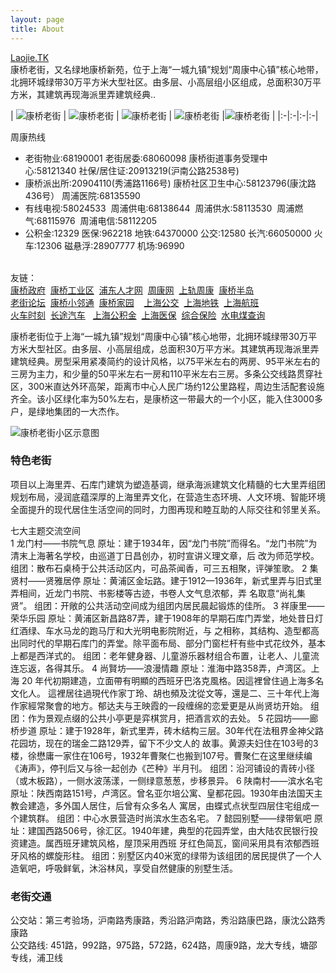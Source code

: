 ```yaml
---
layout: page
title: About
---
```


[Laojie.TK](http://laojie.tk)   
康桥老街，又名绿地康桥新苑，位于上海“一城九镇”规划“周康中心镇”核心地带，北拥环城绿带30万平方米大型社区。由多层、小高层组小区组成，总面积30万平方米，其建筑再现海派里弄建筑经典.. 
<p>

| ![康桥老街](img/lj1.jpg) | ![康桥老街](img/lj2.jpg) | ![康桥老街](img/lj3.jpg) | ![康桥老街](img/lj4.jpg) |![康桥老街](img/lj5.jpg) |
|:-|:-|:-|:-|

</p>
<p>
	周康热线
</p>
<ul>
	<li>
		老街物业:68190001 老街居委:68060098 康桥街道事务受理中心:58121340&nbsp;社保/居住证:20913219(沪南公路2538号)
	</li>
	<li>
		<span>康桥派出所:20904110(秀浦路1166号)&nbsp;康桥社区卫生中心:58123796(康沈路436号）&nbsp;</span>周浦医院:68135590
	</li>
	<li>
		有线电视:58024533 &nbsp;周浦供电:68138644 &nbsp;周浦供水:58113530 &nbsp;周浦燃气:68115976 &nbsp;周浦电信:58112205
	</li>
	<li>
		公积金:12329 医保:962218 地铁:64370000 公交:12580 长汽:66050000 火车:12306 磁悬浮:28907777 机场:96990&nbsp; <span>&nbsp;&nbsp;&nbsp;</span>
	</li>
</ul>
<p>
	<br />
友链：	<br />
<a href="http://kangqiao.pudong.gov.cn/" target="_blank">康桥政府</a>&nbsp;&nbsp;<a href="http://www.kangqiao.gov.cn/" target="_blank">康桥工业区</a>&nbsp;&nbsp;<a href="http://www.pdhr.com/" target="_blank">浦东人才网</a>&nbsp;&nbsp;<a href="http://www.i5zk.cn/forum.php" target="_blank">周康网</a>&nbsp;&nbsp;<a href="http://shanghai.metrofans.cn/forum-328-1.html" target="_blank">上轨周康</a>&nbsp;&nbsp;<a href="http://www.kqbd.com/bbs/forum.php" target="_blank">康桥半岛</a>&nbsp;&nbsp;<br />
<a href="http://kangqiaolaojie.fang.com/bbs/" target="_blank">老街论坛</a>&nbsp;&nbsp;<a href="http://www.201315.cn/" target="_blank">康桥小邻通</a>&nbsp;&nbsp;<a href="http://kangqiao.jjjaaa.com/" target="_blank"><span>康桥家园</span></a>
&nbsp;&nbsp; <a href="http://bus.ly.com/" target="_blank">上海公交</a>&nbsp;&nbsp;<a href="http://www.shmetro.com/" target="_blank">上海地铁</a>&nbsp;&nbsp;<a href="http://www.shanghaiairport.com/" target="_blank">上海航班</a>&nbsp;&nbsp;<br />
<a href="http://www.huoche.com.cn/" target="_blank">火车时刻</a>&nbsp;&nbsp;<a href="http://www.changtu.com/" target="_blank">长途汽车</a>&nbsp;&nbsp;
<a href="http://www.shgjj.com/" target="_blank">上海公积金</a>&nbsp;&nbsp;<a href="http://www.shyb.gov.cn/" target="_blank">上海医保</a>&nbsp;&nbsp;<a href="http://www.12333sh.gov.cn/wll/" target="_blank">综合保险</a>&nbsp;&nbsp;<a href="https://www.shfft.com/" target="_blank">水电煤查询</a>
</p>    

康桥老街位于上海“一城九镇”规划“周康中心镇”核心地带，北拥环城绿带30万平方米大型社区。由多层、小高层组成，总面积30万平方米。其建筑再现海派里弄建筑经典。房型采用紧凑简约的设计风格，以75平米左右的两房、95平米左右的三房为主力，和少量的50平米左右一房和110平米左右三房。多条公交线路贯穿社区，300米直达外环高架，距离市中心人民广场约12公里路程，周边生活配套设施齐全。该小区绿化率为50%左右，是康桥这一带最大的一个小区，能入住3000多户，是绿地集团的一大杰作。   

![康桥老街小区示意图](img/laojie.jpg)    

### 特色老街   

项目以上海里弄、石库门建筑为塑造基调，继承海派建筑文化精髓的七大里弄组团规划布局，浸润底蕴深厚的上海里弄文化，在营造生态环境、人文环境、智能环境全面提升的现代居住生活空间的同时，力图再现和睦互助的人际交往和邻里关系。

七大主题交流空间  
1  龙门村——书院气息  原址：建于1934年，因“龙门书院”而得名。“龙门书院”为清末上海著名学校，由巡道丁日昌创办，初时宣讲义理文章，后 改为师范学校。  组团：散布石桌椅于公共活动区内，可品茶闻香，可三五相聚，评弹笙歌。 
2  集贤村——贤雅居停  原址：黄浦区金坛路。建于1912—1936年，新式里弄与旧式里弄相间，近龙门书院、书影楼等古迹，书卷人文气息浓郁，弄 名取意“尚礼集贤”。  组团：开敞的公共活动空间成为组团内居民晨起锻炼的佳所。 
3  祥康里——荣华乐园  原址：黄浦区新昌路87弄，建于1908年的早期石库门弄堂，地处昔日灯红酒绿、车水马龙的跑马厅和大光明电影院附近，与 之相称，其结构、造型都高出同时代的早期石库门的弄堂。除平面布局、部分门窗栏杆有些中式花纹外，基本上都是西洋式的。  组团：老年健身器、儿童游乐器材组合布置，让老人、儿童流连忘返，各得其乐。 
4  尚賢坊——浪漫情趣  原址：淮海中路358弄，卢湾区。上海 20 年代初期建造，立面帶有明顯的西班牙巴洛克風格。因這裡曾住過上海多名文化人。 這裡居往過現代作家丁玲、胡也頻及沈從文等，還是二、三十年代上海作家經常聚會的地方。郁达夫与王映霞的一段缠绵的恋爱更是从尚贤坊开始。  组团：作为景观点缀的公共小亭更是弈棋赏月，把酒言欢的去处。 
5  花园坊——廊桥步道  原址：建于1928年，新式里弄，砖木结构三层。30年代在法租界金神父路花园坊，现在的瑞金二路129弄，留下不少文人的 故事。黄源夫妇住在103号的3楼，徐懋庸一家住在106号，1932年曹聚仁也搬到107号。曹聚仁在这里继续编《涛声》，停刊后又与徐一起创办《芒种》半月刊。 组团：沿河铺设的青砖小径（或木板路），一侧水波荡漾，一侧绿意葱葱，步移景异。 
6  陕南村——滨水名宅  原址：陕西南路151号，卢湾区。曾名亚尔培公寓、皇都花园。1930年由法国天主教会建造，多外国人居住，后曾有众多名人 寓居，由蝶式点状型四层住宅组成一个建筑群。  组团：中心水景营造时尚滨水生态名宅。 
7  懿园别墅——绿带氧吧  原址：建国西路506号，徐汇区。1940年建，典型的花园弄堂，由大陆农民银行投资建造。属西班牙建筑风格，屋顶采用西班 牙红色简瓦，窗间采用具有浓郁西班牙风格的螺旋形柱。  组团：别墅区内40米宽的绿带为该组团的居民提供了一个人造氧吧，呼吸鲜氧，沐浴林风，享受自然健康的别墅生活。
 
### 老街交通    
公交站：第三考验场，沪南路秀康路，秀沿路沪南路，秀沿路康巴路，康沈公路秀康路   
公交路线: 451路，992路，975路，572路，624路，周康9路，龙大专线，塘邵专线，浦卫线
